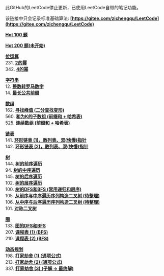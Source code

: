 此GitHub的LeetCode停止更新，已使用LeetCode自带的笔记功能。

该链接中只会记录标准基础算法: **[https://gitee.com/zichengqu/LeetCode](https://gitee.com/zichengqu/LeetCode)** <br>

**[Hot 100 题](Hot100/README.md)** <br>

**[Hot 200 题(未开始)](Hot100/README.md)** <br>

**[位运算](位运算)** <br>
    231. **[2的幂](位运算/231.%202的幂.java)** <br>
    342. **[4的幂](位运算/342.%204的幂.java)** <br>

**[字符串](字符串)** <br>
    12. **[整数转罗马数字](字符串/12.%20整数转罗马数字.java)** <br>
    14. **[最长公共前缀](字符串/14.%20最长公共前缀.java)** <br>

**[数组](数组)** <br>
    162. **[寻找峰值 (二分查找变形)](数组/162.%20寻找峰值.java)** <br>
    560. **[和为K的子数组 (前缀和 + 哈希表)](数组/560.%20和为K的子数组.java)** <br>
    525. **[连续数组 (前缀和 + 哈希表)](数组/525.%20连续数组.java)** <br>

**[链表](链表)** <br>
    141. **[环形链表 (1)，散列表、双(快慢)指针](链表/141.%20环形链表.java)** <br>
    142. **[环形链表 (2)，散列表、双(快慢)指针](链表/142.%20环形链表%20II.java)** <br>

**[树](树)** <br>
    144. **[树的前序遍历](树/144.%20树的前序遍历.java)** <br>
    94. **[树的中序遍历](树/94.%20树的中序遍历.java)** <br>
    145. **[树的后序遍历](树/145.%20树的后序遍历.java)** <br>
    102. **[树的层序遍历](树/102(no).%20树的层序遍历.java)** <br>
    100. **[树的DFS和BFS (常用递归和层序)](树/100.%20相同的树.java)** <br>
    105. **[从前序与中序遍历序列构造二叉树 (待整理)](树/105.%20从前序与中序遍历序列构造二叉树.java)** <br>
    106. **[从中序与后序遍历序列构造二叉树 (待整理)](树/106.%20从中序与后序遍历序列构造二叉树.java)** <br>
    101. **[对称二叉树 ](树/101.%20对称二叉树.java)** <br>

**[图](图)** <br>
    133. **[图的DFS和BFS](图/133.%20克隆图.java)** <br>
    207. **[课程表 (1) (BFS)](图/207.%20课程表.java)** <br>
    210. **[课程表 (2) (BFS)](图/210.%20课程表%20II.java)** <br>


**[动态规划](动态规划)** <br>
    198. **[打家劫舍 (1) (通项公式)](动态规划/198.%20打家劫舍.java)** <br>
    213. **[打家劫舍 (2) (通项公式)](动态规划/213.%20打家劫舍.java)** <br>
    337. **[打家劫舍 (3) (子解 -> 最终解)](动态规划/337.%20打家劫舍.java)** <br>
